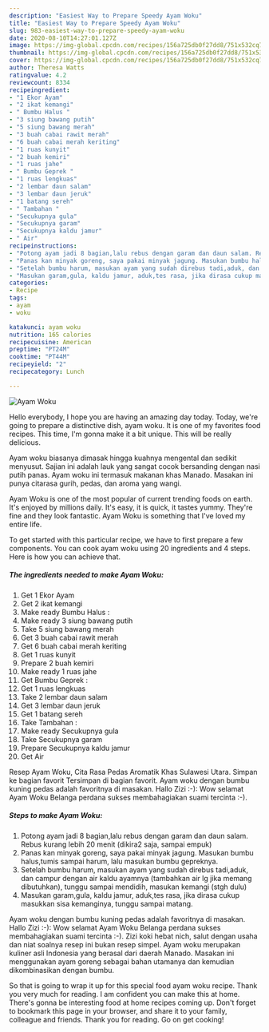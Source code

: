 ```yaml
---
description: "Easiest Way to Prepare Speedy Ayam Woku"
title: "Easiest Way to Prepare Speedy Ayam Woku"
slug: 983-easiest-way-to-prepare-speedy-ayam-woku
date: 2020-08-10T14:27:01.127Z
image: https://img-global.cpcdn.com/recipes/156a725db0f27dd8/751x532cq70/ayam-woku-foto-resep-utama.jpg
thumbnail: https://img-global.cpcdn.com/recipes/156a725db0f27dd8/751x532cq70/ayam-woku-foto-resep-utama.jpg
cover: https://img-global.cpcdn.com/recipes/156a725db0f27dd8/751x532cq70/ayam-woku-foto-resep-utama.jpg
author: Theresa Watts
ratingvalue: 4.2
reviewcount: 8334
recipeingredient:
- "1 Ekor Ayam"
- "2 ikat kemangi"
- " Bumbu Halus "
- "3 siung bawang putih"
- "5 siung bawang merah"
- "3 buah cabai rawit merah"
- "6 buah cabai merah keriting"
- "1 ruas kunyit"
- "2 buah kemiri"
- "1 ruas jahe"
- " Bumbu Geprek "
- "1 ruas lengkuas"
- "2 lembar daun salam"
- "3 lembar daun jeruk"
- "1 batang sereh"
- " Tambahan "
- "Secukupnya gula"
- "Secukupnya garam"
- "Secukupnya kaldu jamur"
- " Air"
recipeinstructions:
- "Potong ayam jadi 8 bagian,lalu rebus dengan garam dan daun salam. Rebus kurang lebih 20 menit (dikira2 saja, sampai empuk)"
- "Panas kan minyak goreng, saya pakai minyak jagung. Masukan bumbu halus,tumis sampai harum, lalu masukan bumbu gepreknya."
- "Setelah bumbu harum, masukan ayam yang sudah direbus tadi,aduk, dan campur dengan air kaldu ayamnya (tambahkan air lg jika memang dibutuhkan), tunggu sampai mendidih, masukan kemangi (stgh dulu)"
- "Masukan garam,gula, kaldu jamur, aduk,tes rasa, jika dirasa cukup masukkan sisa kemanginya, tunggu sampai matang."
categories:
- Recipe
tags:
- ayam
- woku

katakunci: ayam woku 
nutrition: 165 calories
recipecuisine: American
preptime: "PT24M"
cooktime: "PT44M"
recipeyield: "2"
recipecategory: Lunch

---
```



![Ayam Woku](https://img-global.cpcdn.com/recipes/156a725db0f27dd8/751x532cq70/ayam-woku-foto-resep-utama.jpg)

Hello everybody, I hope you are having an amazing day today. Today, we're going to prepare a distinctive dish, ayam woku. It is one of my favorites food recipes. This time, I'm gonna make it a bit unique. This will be really delicious.

Ayam woku biasanya dimasak hingga kuahnya mengental dan sedikit menyusut. Sajian ini adalah lauk yang sangat cocok bersanding dengan nasi putih panas. Ayam woku ini termasuk makanan khas Manado. Masakan ini punya citarasa gurih, pedas, dan aroma yang wangi.

Ayam Woku is one of the most popular of current trending foods on earth. It's enjoyed by millions daily. It's easy, it is quick, it tastes yummy. They're fine and they look fantastic. Ayam Woku is something that I've loved my entire life.


To get started with this particular recipe, we have to first prepare a few components. You can cook ayam woku using 20 ingredients and 4 steps. Here is how you can achieve that.

<!--inarticleads1-->

##### The ingredients needed to make Ayam Woku:

1. Get 1 Ekor Ayam
1. Get 2 ikat kemangi
1. Make ready  Bumbu Halus :
1. Make ready 3 siung bawang putih
1. Take 5 siung bawang merah
1. Get 3 buah cabai rawit merah
1. Get 6 buah cabai merah keriting
1. Get 1 ruas kunyit
1. Prepare 2 buah kemiri
1. Make ready 1 ruas jahe
1. Get  Bumbu Geprek :
1. Get 1 ruas lengkuas
1. Take 2 lembar daun salam
1. Get 3 lembar daun jeruk
1. Get 1 batang sereh
1. Take  Tambahan :
1. Make ready Secukupnya gula
1. Take Secukupnya garam
1. Prepare Secukupnya kaldu jamur
1. Get  Air


Resep Ayam Woku, Cita Rasa Pedas Aromatik Khas Sulawesi Utara. Simpan ke bagian favorit Tersimpan di bagian favorit. Ayam woku dengan bumbu kuning pedas adalah favoritnya di masakan. Hallo Zizi :-): Wow selamat Ayam Woku Belanga perdana sukses membahagiakan suami tercinta :-). 

<!--inarticleads2-->

##### Steps to make Ayam Woku:

1. Potong ayam jadi 8 bagian,lalu rebus dengan garam dan daun salam. Rebus kurang lebih 20 menit (dikira2 saja, sampai empuk)
1. Panas kan minyak goreng, saya pakai minyak jagung. Masukan bumbu halus,tumis sampai harum, lalu masukan bumbu gepreknya.
1. Setelah bumbu harum, masukan ayam yang sudah direbus tadi,aduk, dan campur dengan air kaldu ayamnya (tambahkan air lg jika memang dibutuhkan), tunggu sampai mendidih, masukan kemangi (stgh dulu)
1. Masukan garam,gula, kaldu jamur, aduk,tes rasa, jika dirasa cukup masukkan sisa kemanginya, tunggu sampai matang.


Ayam woku dengan bumbu kuning pedas adalah favoritnya di masakan. Hallo Zizi :-): Wow selamat Ayam Woku Belanga perdana sukses membahagiakan suami tercinta :-). Zizi koki hebat nich, salut dengan usaha dan niat soalnya resep ini bukan resep simpel. Ayam woku merupakan kuliner asli Indonesia yang berasal dari daerah Manado. Masakan ini menggunakan ayam goreng sebagai bahan utamanya dan kemudian dikombinasikan dengan bumbu. 

So that is going to wrap it up for this special food ayam woku recipe. Thank you very much for reading. I am confident you can make this at home. There's gonna be interesting food at home recipes coming up. Don't forget to bookmark this page in your browser, and share it to your family, colleague and friends. Thank you for reading. Go on get cooking!
